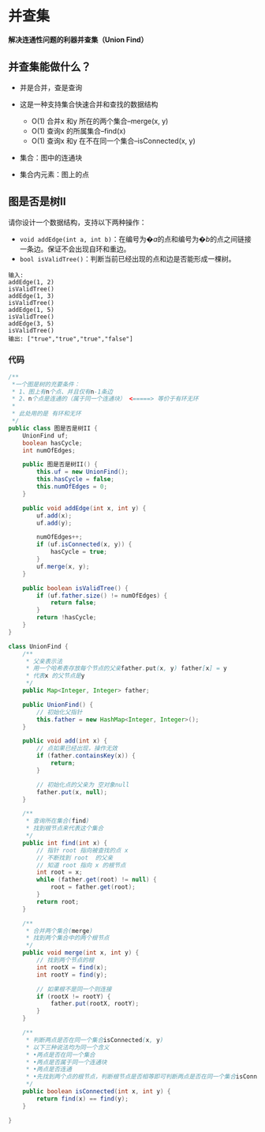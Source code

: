 # 并查集



**解决连通性问题的利器并查集（Union Find）**



## 并查集能做什么？

- 并是合并，查是查询
- 这是一种支持集合快速合并和查找的数据结构
  - O(1) 合并x 和y 所在的两个集合–merge(x, y)
  - O(1) 查询x 的所属集合–find(x)
  - O(1) 查询x 和y 在不在同一个集合–isConnected(x, y)

- 集合：图中的连通块
- 集合内元素：图上的点



## 图是否是树II

请你设计一个数据结构，支持以下两种操作：

- `void addEdge(int a, int b)`：在编号为�*a*的点和编号为�*b*的点之间链接一条边。保证不会出现自环和重边。
- `bool isValidTree()`：判断当前已经出现的点和边是否能形成一棵树。

```plain
输入:
addEdge(1, 2)
isValidTree()
addEdge(1, 3)
isValidTree()
addEdge(1, 5)
isValidTree()
addEdge(3, 5)
isValidTree()
输出: ["true","true","true","false"]
```



### 代码

```java
/**
 *一个图是树的充要条件：
 * 1、图上有n个点、并且仅有n-1条边
 * 2、n个点是连通的（属于同一个连通块） <=====> 等价于有环无环
 *
 * 此处用的是 有环和无环
 */
public class 图是否是树II {
    UnionFind uf;
    boolean hasCycle;
    int numOfEdges;

    public 图是否是树II() {
        this.uf = new UnionFind();
        this.hasCycle = false;
        this.numOfEdges = 0;
    }

    public void addEdge(int x, int y) {
        uf.add(x);
        uf.add(y);

        numOfEdges++;
        if (uf.isConnected(x, y)) {
            hasCycle = true;
        }
        uf.merge(x, y);
    }

    public boolean isValidTree() {
        if (uf.father.size() != numOfEdges) {
            return false;
        }
        return !hasCycle;
    }
}

class UnionFind {
    /**
     * 父亲表示法
     * 用一个哈希表存放每个节点的父亲father.put(x, y) father[x] = y
     * 代表x 的父节点是y
     */
    public Map<Integer, Integer> father;

    public UnionFind() {
        // 初始化父指针
        this.father = new HashMap<Integer, Integer>();
    }

    public void add(int x) {
        // 点如果已经出现，操作无效
        if (father.containsKey(x)) {
            return;
        }

        // 初始化点的父亲为 空对象null
        father.put(x, null);
    }

    /**
     * 查询所在集合(find)
     * 找到根节点来代表这个集合
     */
    public int find(int x) {
        // 指针 root 指向被查找的点 x
        // 不断找到 root  的父亲
        // 知道 root 指向 x 的根节点
        int root = x;
        while (father.get(root) != null) {
            root = father.get(root);
        }
        return root;
    }

    /**
     * 合并两个集合(merge)
     * 找到两个集合中的两个根节点
     */
    public void merge(int x, int y) {
        // 找到两个节点的根
        int rootX = find(x);
        int rootY = find(y);

        // 如果根不是同一个则连接
        if (rootX != rootY) {
            father.put(rootX, rootY);
        }
    }

    /**
     * 判断两点是否在同一个集合isConnected(x, y)
     * 以下三种说法均为同一个含义
     * •两点是否在同一个集合
     * •两点是否属于同一个连通块
     * •两点是否连通
     * •先找到两个点的根节点，判断根节点是否相等即可判断两点是否在同一个集合isConnected(x, y)
     */
    public boolean isConnected(int x, int y) {
        return find(x) == find(y);
    }

}
```

